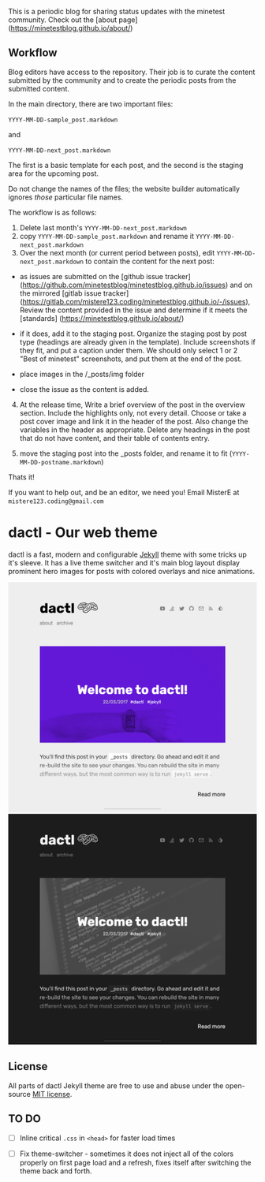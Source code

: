This is a periodic blog for sharing status updates with the minetest community. Check out the [about page] (https://minetestblog.github.io/about/)

## Workflow 

Blog editors have access to the repository. Their job is to curate the content submitted by the community and to create the periodic posts from the submitted content.

In the main directory, there are two important files:

`YYYY-MM-DD-sample_post.markdown`

and 

`YYYY-MM-DD-next_post.markdown`

The first is a basic template for each post, and the second is the staging area for the upcoming post. 

Do not change the names of the files; the website builder automatically ignores *those* particular file names.

The workflow is as follows: 

1) Delete last month's `YYYY-MM-DD-next_post.markdown`
2) copy `YYYY-MM-DD-sample_post.markdown` and rename it `YYYY-MM-DD-next_post.markdown`
3) Over the next month (or current period between posts), edit `YYYY-MM-DD-next_post.markdown` to contain the content for the next post:
  * as issues are submitted on the [github issue tracker] (https://github.com/minetestblog/minetestblog.github.io/issues) and on the mirrored [gitlab issue tracker] (https://gitlab.com/mistere123.coding/minetestblog.github.io/-/issues), Review the content provided in the issue and determine if it meets the [standards] (https://minetestblog.github.io/about/)

  * if it does, add it to the staging post. Organize the staging post by post type (headings are already given in the template). Include screenshots if they fit, and put a caption under them. We should only select 1 or 2 "Best of minetest" screenshots, and put them at the end of the post.
  * place images in the /_posts/img folder

  * close the issue as the content is added.

4) At the release time, Write a brief overview of the post in the overview section. Include the highlights only, not every detail. Choose or take a post cover image and link it in the header of the post. Also change the variables in the header as appropriate. Delete any headings in the post that do not have content, and their table of contents entry.

5) move the staging post into the _posts folder, and rename it to fit (`YYYY-MM-DD-postname.markdown`)

Thats it!


If you want to help out, and be an editor, we need you! Email MisterE at `mistere123.coding@gmail.com` 





# dactl - Our web theme
dactl is a fast, modern and configurable [Jekyll](http://jekyllrb.com/) theme with some tricks up it's sleeve. It has a live theme switcher and it's main blog layout display prominent hero images for posts with colored overlays and nice animations.

![light theme](uploads/screenshot_desktop_light.jpg)
![dark theme](uploads/screenshot_desktop_dark.jpg)

## License
All parts of dactl Jekyll theme are free to use and abuse under the open-source [MIT license](http://opensource.org/licenses/mit-license.php).

## TO DO
- [ ] Inline critical `.css` in `<head>` for faster load times
- [ ] Fix theme-switcher - sometimes it does not inject all of the colors properly on first page load and a refresh, fixes itself after switching the theme back and forth.

